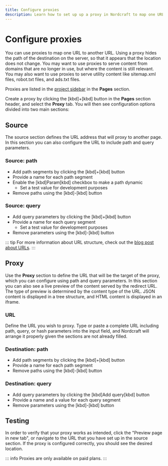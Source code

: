 ```yaml
---
title: Configure proxies
description: Learn how to set up up a proxy in Nordcraft to map one URL to another.
---
```


# Configure proxies

You can use proxies to map one URL to another URL. Using a proxy hides the path of the destination on the server, so that it appears that the location does not change.
You may want to use proxies to serve content from domains that are no longer in use, but where the content is still relevant. You may also want to use proxies to serve utility content like sitemap.xml files, robot.txt files, and ads.txt files.

Proxies are listed in the [project sidebar](/the-editor/project-sidebar) in the **Pages** section.

Create a proxy by clicking the [kbd]+[kbd] button in the **Pages** section header, and select the **Proxy** tab. You will then see configuration options divided into two main sections:

## Source

The source section defines the URL address that will proxy to another page. In this section you can also configure the URL to include path and query parameters.

### Source: path

- Add path segments by clicking the [kbd]+[kbd] button
- Provide a name for each path segment
- Enable the [kbd]Param[kbd] checkbox to make a path dynamic
  - Set a test value for development purposes
- Remove paths using the [kbd]-[kbd] button

### Source: query

- Add query parameters by clicking the [kbd]+[kbd] button
- Provide a name for each query segment
  - Set a test value for development purposes
- Remove parameters using the [kbd]-[kbd] button

::: tip
For more information about URL structure, check out the [blog post about URLs](https://blog.nordcraft.com/urls-how-do-they-really-work).
:::

## Proxy

Use the **Proxy** section to define the URL that will be the target of the proxy, which you can configure using path and query parameters. In this section you can also see a live preview of the content served by the redirect URL. The type of preview is determined by the content type of the URL. JSON content is displayed in a tree structure, and HTML content is displayed in an iframe.

### URL

Define the URL you wish to proxy. Type or paste a complete URL including path, query, or hash parameters into the input field, and Nordcraft will arrange it properly given the sections are not already filled.

### Destination: path

- Add path segments by clicking the [kbd]+[kbd] button
- Provide a name for each path segment
- Remove paths using the [kbd]-[kbd] button

### Destination: query

- Add query parameters by clicking the [kbd]Add query[kbd] button
- Provide a name and a value for each query segment
- Remove parameters using the [kbd]-[kbd] button

## Testing

In order to verify that your proxy works as intended, click the "Preview page in new tab", or navigate to the URL that you have set up in the source section. If the proxy is configured correctly, you should see the desired location.

::: info
Proxies are only available on paid plans.
:::
